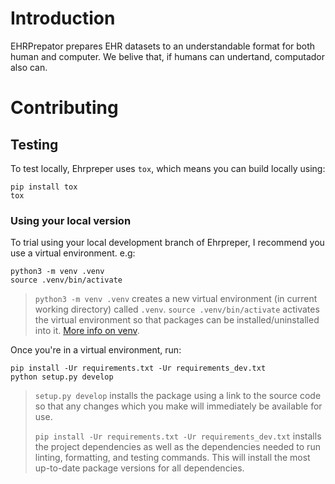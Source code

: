 # Introduction

EHRPrepator prepares EHR datasets to an understandable format for both human
and computer. We belive that, if humans can undertand, computador also can.

# Contributing
## Testing

To test locally, Ehrpreper uses `tox`, which means you can build locally using:
```
pip install tox
tox
```
### Using your local version

To trial using your local development branch of Ehrpreper, I recommend you use
a virtual environment. e.g:

```shell
python3 -m venv .venv
source .venv/bin/activate
```
> `python3 -m venv .venv` creates a new virtual environment (in current working
> directory) called `.venv`.
> `source .venv/bin/activate` activates the virtual environment so that packages
> can be installed/uninstalled into it. [More info on venv](https://docs.python.org/3/library/venv.html).

Once you're in a virtual environment, run:

```shell
pip install -Ur requirements.txt -Ur requirements_dev.txt
python setup.py develop
```

> `setup.py develop` installs the package using a link to the source code so
> that any changes which you make will immediately be available for use.
>
> `pip install -Ur requirements.txt -Ur requirements_dev.txt` installs the
> project dependencies as well as the dependencies needed to run linting,
> formatting, and testing commands. This will install the most up-to-date
> package versions for all dependencies.

